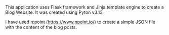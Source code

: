 This application uses Flask framework and Jinja template engine to create a Blog Website. It was created using Pyton v3.13

I have used n:point (https://www.npoint.io/) to create a simple JSON file with the content of the blog posts.
